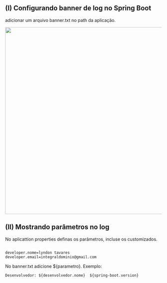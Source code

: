 ## (I) Configurando banner de log no Spring Boot

adicionar um arquivo banner.txt no path da aplicação.

<p align="center">
<img src="https://github.com/lyndontavares/spring-angularjs-datapar/blob/master/app-MasterChico/MasterChicoSB6/src/main/resources/static/image/banner.png" width="600">
</p>

## (II) Mostrando parâmetros no log

No aplicattion properties definas os parâmetros, incluse os customizados.

```

developer.nome=lyndon tavares
developer.email=integraldominio@gmail.com

```

No banner.txt adicione ${parametro}. Exemplo: 

```
Desenvolvedor: ${desenvolvedor.nome}  ${spring-boot.version}

```


